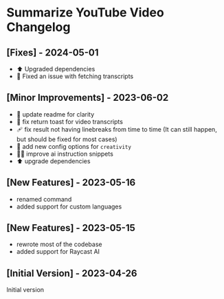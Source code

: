 # Summarize YouTube Video Changelog

## [Fixes] - 2024-05-01

- ⬆️ Upgraded dependencies
- 🐛 Fixed an issue with fetching transcripts

## [Minor Improvements] - 2023-06-02

- 📝 update readme for clarity
- 🐛 fix return toast for video transcripts
- 🩹 fix result not having linebreaks from time to time (It can still happen, but should be fixed for most cases)
- 🔧 add new config options for `creativity`
- 🧑‍💻 improve ai instruction snippets
- ⬆️ upgrade dependencies

## [New Features] - 2023-05-16

- renamed command
- added support for custom languages

## [New Features] - 2023-05-15

- rewrote most of the codebase
- added support for Raycast AI

## [Initial Version] - 2023-04-26

Initial version
